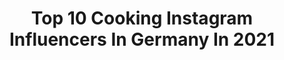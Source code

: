 ---
title: Top 10 Cooking Instagram Influencers In Germany In 2021
description: >-
  Find top cooking Instagram influencers in Germany in 2021. Most popular hashtags: #vegan #healthy #nature.
platform: Instagram
hits: 1027
text_top: See the most popular Instagram influencers on inBeat.
text_bottom: Our platform has 1027 Instagram influencers like this in Germany for you to pitch.
profiles:
  - username: "jonas.vonier"
    fullname: >-
      Jonas Vonier
    bio: >-
      🇩🇪Top 5 Mister Germany 🌹19 👨🏼‍🍳cooking is my passion 🏋️‍♀️Gym addicted 🐕Animal lover 📸Model 📍Freudenstadt | Stuttgart
    location: "Germany"
    followers: 10858
    engagement: 598
    commentsToLikes: 0.110773
    id: ck134z0d7yvuh0i19v13k93jr
    verified: false
    hashtags: "#menwithlonghair, #longhairmen, #longhairman, #stuttgart"
  - username: "laurinkrausz"
    fullname: >-
      Laurin Krausz 🌱
    bio: >-
      Model | Cooking | BA Finance UZH🇨🇭 @spinmodelmanagement (MA) @urbanfarmerbowls 🚛
    location: "Germany"
    followers: 26489
    engagement: 270
    commentsToLikes: 0.018571
    id: ck0w1xy05loml0i19tl2xo9nz
    verified: true
    hashtags: "#friendsnotfood"
  - username: "_mk_cooks"
    fullname: >-
      MK-cooks
    bio: >-
      Just a blog about my cooking&baking passion❤️ My Recipes 📝 „People who love to eat, are always the best people“-Julia Child
    location: "Germany"
    followers: 9196
    engagement: 960
    commentsToLikes: 0.085999
    id: ck9hb3g82f8jc0j78npj3fype
    verified: false
    hashtags: "#tu, #selfmade, #plantbased, #foodie"
  - username: "kuestenglut"
    fullname: >-
      Sascha (Küstenglut)
    bio: >-
      🔥 Outdoor Cooking Stories 🇩🇪Sascha grillt einfach gerne 🤓 🔥 Turn on notifications ↗️ 📧 Kontakt: sascha@kuestenglut.de #grillverrückt #firesquad
    location: "Germany"
    followers: 98998
    engagement: 290
    commentsToLikes: 0.073115
    id: ck0txr6qek8bv0i19t217w0zf
    verified: false
    hashtags: "#bestseller, #asado, #steaklovers, #grillverr"
  - username: "umihito.vlog"
    fullname: >-
      Ümit Memisoglu
    bio: >-
      Original Cooking-Vlogs jeden Sonntag 😋 Every sunday | Her pazar 🍳 Blog und Impressum:
    location: "Germany"
    followers: 469980
    engagement: 922
    commentsToLikes: 0.014082
    id: ck0vv0vj0n0uy0i19cuv0owxk
    verified: false
    hashtags: "#oonified"
  - username: "nordstrand_nf"
    fullname: >-
      Feluca
    bio: >-
      #Nordstrand🌴Island Life 🌊 🌅Sunsets ✍️ Poetry My stories are about my life at the coast☀️gardening👩🏻‍🌾 cooking 🍳 baking 🍰 and my dogs 🐶 !
    location: "Germany"
    followers: 8241
    engagement: 1457
    commentsToLikes: 0.094587
    id: ck15ttauejset0i1900xex1de
    verified: false
    hashtags: "#naturephotography, #sonnenuntergang, #skyphotography, #nordseeliebe"
  - username: "eatsleepgreen"
    fullname: >-
      Susanna Bingemer
    bio: >-
      🌱Food writer, book author and blogger 🌱Plantbased cooking. Urbangardening. 🌱Green lifestyle for body and planet. Latest book:“Fette Helden“, GU Verlag
    location: "Germany"
    followers: 35164
    engagement: 174
    commentsToLikes: 0.208384
    id: ck5bzyd3ms2r10i11elv0gwk9
    verified: false
    hashtags: "#mehrrealita"
  - username: "pattikocht"
    fullname: >-
      Patti 🙋‍♀️ vegan foodie 🌱✌🏻
    bio: >-
      germany/munich/27 cooking/baking/eating homecooked healthy stuff - vegan 🌱 🍓🍅🍋🍏🍌🍒🍇🍐🍍🍓 daily foodpics 🍽
    location: "Germany"
    followers: 7331
    engagement: 495
    commentsToLikes: 0.131725
    id: ck8t6dh85d7gz0j78vfd5hhop
    verified: false
    hashtags: "#lunchbox, #pumpkin, #veganfoodie, #minga"
  - username: "neleburgemstr"
    fullname: >-
      Nele
    bio: >-
      📍Germany - Frankfurt/Wi Model: East West Models 📚Psychology 🏃🏼‍♀️Sport 💚Nature ✈️Travelling 🍳Cooking 🎨Painting ☕️Coffee 💌neleburgemeister@outlook.de
    location: "Germany"
    followers: 36641
    engagement: 314
    commentsToLikes: 0.040572
    id: ck15tcq8lhgch0i19sousuqyt
    verified: false
    hashtags: "#modeling, #blau, #girls, #skin"
  - username: "lars_likes_food"
    fullname: >-
      Lars
    bio: >-
      🔅Dortmund - Germany 🍔 foodblog 🐟 pescetarian; 🧀 vegetarian; 🥬 vegan 💰 non profit - just cooking 👨🏼 a bit of my life . #foodblogger
    location: "Germany"
    followers: 4307
    engagement: 763
    commentsToLikes: 0.126159
    id: ck0vuyibemq8p0i19il4pqyhr
    verified: false
    hashtags: "#tomate, #healthyfood, #nudeln, #veggiefood"
---